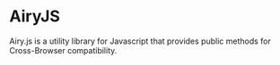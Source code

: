 AiryJS
======

Airy.js is a utility library for Javascript that provides public methods for Cross-Browser compatibility.